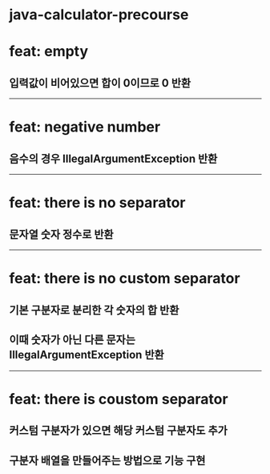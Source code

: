 # java-calculator-precourse

# feat: empty

## 입력값이 비어있으면 합이 0이므로 0 반환
----------------------------------------------

# feat: negative number

## 음수의 경우 IllegalArgumentException 반환
----------------------------------------------

# feat: there is no separator

## 문자열 숫자 정수로 반환
----------------------------------------------

# feat: there is no custom separator

## 기본 구분자로 분리한 각 숫자의 합 반환

## 이때 숫자가 아닌 다른 문자는 IllegalArgumentException 반환
----------------------------------------------

# feat: there is coustom separator

## 커스텀 구분자가 있으면 해당 커스텀 구분자도 추가

## 구분자 배열을 만들어주는 방법으로 기능 구현